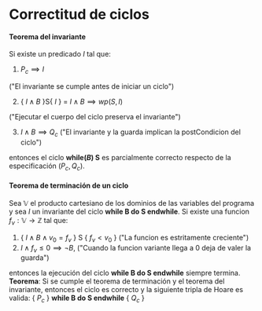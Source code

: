 # Correctitud de ciclos

#### Teorema del invariante
Si existe un predicado $I$ tal que:
1. $P_c \implies I$

("El invariante se cumple antes de iniciar un ciclo")

2. { $I \land B$ }S{ $I$ } = $I \land B \implies wp(S,I)$
  
  ("Ejecutar el cuerpo del ciclo preserva el invariante")
  
3. $I \land B \implies Q_c$
  ("El invariante y la guarda implican la postCondicion del ciclo")
 
entonces el ciclo **while($B$) S** es parcialmente correcto respecto de la especificación ($P_c, Q_c$).

#### Teorema de terminación de un ciclo
Sea $\mathbb{V}$ el producto cartesiano de los dominios de las variables del programa y sea $I$ un invariante del ciclo **while B do S endwhile**. Si existe una funcion $f_v: \mathbb{V} \rightarrow \mathbb{Z}$ tal que: 
1.  { $I \land B \land v_0 = f_v$ } S { $f_v < v_0$ } ("La funcion es estritamente creciente")
2.  $I \land f_v \leq 0 \implies \neg B$, ("Cuando la funcion variante llega a 0 deja de valer la guarda")

entonces la ejecución del ciclo **while B do S endwhile** siempre termina.
**Teorema**: Si  se cumple el teorema de terminación y el teorema del invariante, entonces el ciclo es correcto y la siguiente tripla de Hoare es valida: { $P_c$ } **while B do S endwhile** { $Q_c$ }
